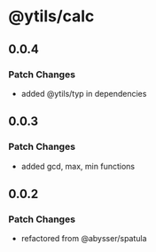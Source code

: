 # @ytils/calc

## 0.0.4

### Patch Changes

-   added @ytils/typ in dependencies

## 0.0.3

### Patch Changes

-   added gcd, max, min functions

## 0.0.2

### Patch Changes

-   refactored from @abysser/spatula
